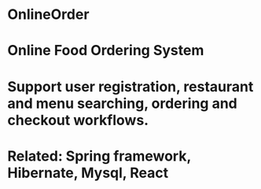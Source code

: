 # OnlineOrder
# Online Food Ordering System
# Support user registration, restaurant and menu searching, ordering and checkout workflows.
# Related: Spring framework, Hibernate, Mysql, React

